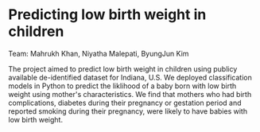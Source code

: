 # Predicting low birth weight in children
 
Team: Mahrukh Khan, Niyatha Malepati, ByungJun Kim

The project aimed to predict low birth weight in children using publicy available de-identified dataset for Indiana, U.S. We deployed classification models in Python to predict the liklihood of a baby born with low birth weight using mother's characteristics. We find that mothers who had birth complications, diabetes during their pregnancy or gestation period and reported smoking during their pregnancy, were likely to have babies with low birth weight.
